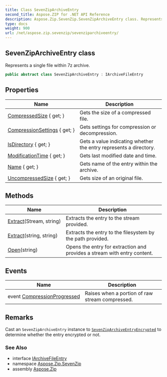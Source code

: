 ```yaml
---
title: Class SevenZipArchiveEntry
second_title: Aspose.ZIP for .NET API Reference
description: Aspose.Zip.SevenZip.SevenZipArchiveEntry class. Represents a single file within 7z archive
type: docs
weight: 900
url: /net/aspose.zip.sevenzip/sevenziparchiveentry/
---
```

## SevenZipArchiveEntry class

Represents a single file within 7z archive.

```csharp
public abstract class SevenZipArchiveEntry : IArchiveFileEntry
```

## Properties

| Name | Description |
| --- | --- |
| [CompressedSize](../../aspose.zip.sevenzip/sevenziparchiveentry/compressedsize/) { get; } | Gets the size of a compressed file. |
| [CompressionSettings](../../aspose.zip.sevenzip/sevenziparchiveentry/compressionsettings/) { get; } | Gets settings for compression or decompression. |
| [IsDirectory](../../aspose.zip.sevenzip/sevenziparchiveentry/isdirectory/) { get; } | Gets a value indicating whether the entry represents a directory. |
| [ModificationTime](../../aspose.zip.sevenzip/sevenziparchiveentry/modificationtime/) { get; } | Gets last modified date and time. |
| [Name](../../aspose.zip.sevenzip/sevenziparchiveentry/name/) { get; } | Gets name of the entry within the archive. |
| [UncompressedSize](../../aspose.zip.sevenzip/sevenziparchiveentry/uncompressedsize/) { get; } | Gets size of an original file. |

## Methods

| Name | Description |
| --- | --- |
| [Extract](../../aspose.zip.sevenzip/sevenziparchiveentry/extract/#extract_1)(Stream, string) | Extracts the entry to the stream provided. |
| [Extract](../../aspose.zip.sevenzip/sevenziparchiveentry/extract/#extract)(string, string) | Extracts the entry to the filesystem by the path provided. |
| [Open](../../aspose.zip.sevenzip/sevenziparchiveentry/open/)(string) | Opens the entry for extraction and provides a stream with entry content. |

## Events

| Name | Description |
| --- | --- |
| event [CompressionProgressed](../../aspose.zip.sevenzip/sevenziparchiveentry/compressionprogressed/) | Raises when a portion of raw stream compressed. |

## Remarks

Cast an `SevenZipArchiveEntry` instance to [`SevenZipArchiveEntryEncrypted`](../sevenziparchiveentryencrypted/) to determine whether the entry encrypted or not.

### See Also

* interface [IArchiveFileEntry](../../aspose.zip/iarchivefileentry/)
* namespace [Aspose.Zip.SevenZip](../../aspose.zip.sevenzip/)
* assembly [Aspose.Zip](../../)


